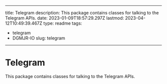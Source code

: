 ---

title: Telegram
description: This package contains classes for talking to the Telegram APIs.
date: 2023-01-09T18:57:29.297Z
lastmod: 2023-04-12T10:49:39.467Z
type: readme
tags:
- telegram
- DGMJR-IO
slug: telegram
--------------

# Telegram

This package contains classes for talking to the Telegram APIs.
